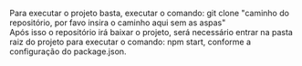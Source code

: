 Para executar o projeto basta, executar o comando:  git clone  "caminho do repositório, por favo insira o caminho aqui sem as aspas"  
Após isso o repositório irá baixar o projeto, será necessário entrar na pasta raiz do projeto para executar o comando: npm start, conforme a configuração do package.json.

